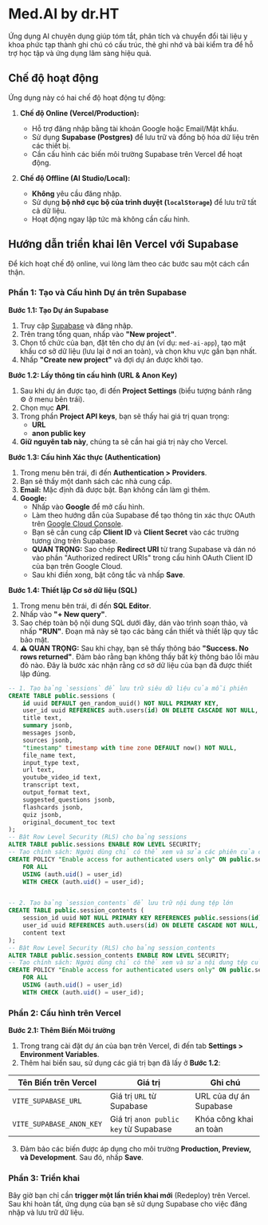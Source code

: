 # Med.AI by dr.HT

Ứng dụng AI chuyên dụng giúp tóm tắt, phân tích và chuyển đổi tài liệu y khoa phức tạp thành ghi chú có cấu trúc, thẻ ghi nhớ và bài kiểm tra để hỗ trợ học tập và ứng dụng lâm sàng hiệu quả.

## Chế độ hoạt động

Ứng dụng này có hai chế độ hoạt động tự động:

1.  **Chế độ Online (Vercel/Production):**
    *   Hỗ trợ đăng nhập bằng tài khoản Google hoặc Email/Mật khẩu.
    *   Sử dụng **Supabase (Postgres)** để lưu trữ và đồng bộ hóa dữ liệu trên các thiết bị.
    *   Cần cấu hình các biến môi trường Supabase trên Vercel để hoạt động.

2.  **Chế độ Offline (AI Studio/Local):**
    *   **Không** yêu cầu đăng nhập.
    *   Sử dụng **bộ nhớ cục bộ của trình duyệt (`localStorage`)** để lưu trữ tất cả dữ liệu.
    *   Hoạt động ngay lập tức mà không cần cấu hình.

## Hướng dẫn triển khai lên Vercel với Supabase

Để kích hoạt chế độ online, vui lòng làm theo các bước sau một cách cẩn thận.

### Phần 1: Tạo và Cấu hình Dự án trên Supabase

**Bước 1.1: Tạo Dự án Supabase**
1.  Truy cập [Supabase](https://supabase.com/) và đăng nhập.
2.  Trên trang tổng quan, nhấp vào **"New project"**.
3.  Chọn tổ chức của bạn, đặt tên cho dự án (ví dụ: `med-ai-app`), tạo mật khẩu cơ sở dữ liệu (lưu lại ở nơi an toàn), và chọn khu vực gần bạn nhất.
4.  Nhấp **"Create new project"** và đợi dự án được khởi tạo.

**Bước 1.2: Lấy thông tin cấu hình (URL & Anon Key)**
1.  Sau khi dự án được tạo, đi đến **Project Settings** (biểu tượng bánh răng ⚙️ ở menu bên trái).
2.  Chọn mục **API**.
3.  Trong phần **Project API keys**, bạn sẽ thấy hai giá trị quan trọng:
    *   **URL**
    *   **anon public key**
4.  **Giữ nguyên tab này**, chúng ta sẽ cần hai giá trị này cho Vercel.

**Bước 1.3: Cấu hình Xác thực (Authentication)**
1.  Trong menu bên trái, đi đến **Authentication > Providers**.
2.  Bạn sẽ thấy một danh sách các nhà cung cấp.
3.  **Email:** Mặc định đã được bật. Bạn không cần làm gì thêm.
4.  **Google:**
    *   Nhấp vào **Google** để mở cấu hình.
    *   Làm theo hướng dẫn của Supabase để tạo thông tin xác thực OAuth trên [Google Cloud Console](https://console.cloud.google.com/).
    *   Bạn sẽ cần cung cấp **Client ID** và **Client Secret** vào các trường tương ứng trên Supabase.
    *   **QUAN TRỌNG:** Sao chép **Redirect URI** từ trang Supabase và dán nó vào phần "Authorized redirect URIs" trong cấu hình OAuth Client ID của bạn trên Google Cloud.
    *   Sau khi điền xong, bật công tắc và nhấp **Save**.

**Bước 1.4: Thiết lập Cơ sở dữ liệu (SQL)**
1.  Trong menu bên trái, đi đến **SQL Editor**.
2.  Nhấp vào **"+ New query"**.
3.  Sao chép toàn bộ nội dung SQL dưới đây, dán vào trình soạn thảo, và nhấp **"RUN"**. Đoạn mã này sẽ tạo các bảng cần thiết và thiết lập quy tắc bảo mật.
4.  **⚠️ QUAN TRỌNG:** Sau khi chạy, bạn sẽ thấy thông báo **"Success. No rows returned"**. Đảm bảo rằng bạn không thấy bất kỳ thông báo lỗi màu đỏ nào. Đây là bước xác nhận rằng cơ sở dữ liệu của bạn đã được thiết lập đúng.

```sql
-- 1. Tạo bảng `sessions` để lưu trữ siêu dữ liệu của mỗi phiên
CREATE TABLE public.sessions (
    id uuid DEFAULT gen_random_uuid() NOT NULL PRIMARY KEY,
    user_id uuid REFERENCES auth.users(id) ON DELETE CASCADE NOT NULL,
    title text,
    summary jsonb,
    messages jsonb,
    sources jsonb,
    "timestamp" timestamp with time zone DEFAULT now() NOT NULL,
    file_name text,
    input_type text,
    url text,
    youtube_video_id text,
    transcript text,
    output_format text,
    suggested_questions jsonb,
    flashcards jsonb,
    quiz jsonb,
    original_document_toc text
);
-- Bật Row Level Security (RLS) cho bảng sessions
ALTER TABLE public.sessions ENABLE ROW LEVEL SECURITY;
-- Tạo chính sách: Người dùng chỉ có thể xem và sửa các phiên của chính họ
CREATE POLICY "Enable access for authenticated users only" ON public.sessions
    FOR ALL
    USING (auth.uid() = user_id)
    WITH CHECK (auth.uid() = user_id);


-- 2. Tạo bảng `session_contents` để lưu trữ nội dung tệp lớn
CREATE TABLE public.session_contents (
    session_id uuid NOT NULL PRIMARY KEY REFERENCES public.sessions(id) ON DELETE CASCADE,
    user_id uuid REFERENCES auth.users(id) ON DELETE CASCADE NOT NULL,
    content text
);
-- Bật Row Level Security (RLS) cho bảng session_contents
ALTER TABLE public.session_contents ENABLE ROW LEVEL SECURITY;
-- Tạo chính sách: Người dùng chỉ có thể xem và sửa nội dung tệp của chính họ
CREATE POLICY "Enable access for authenticated users only" ON public.session_contents
    FOR ALL
    USING (auth.uid() = user_id)
    WITH CHECK (auth.uid() = user_id);

```

### Phần 2: Cấu hình trên Vercel

**Bước 2.1: Thêm Biến Môi trường**
1.  Trong trang cài đặt dự án của bạn trên Vercel, đi đến tab **Settings > Environment Variables**.
2.  Thêm hai biến sau, sử dụng các giá trị bạn đã lấy ở **Bước 1.2**:

| Tên Biến trên Vercel | Giá trị | Ghi chú |
|---|---|---|
| `VITE_SUPABASE_URL` | Giá trị `URL` từ Supabase | URL của dự án Supabase |
| `VITE_SUPABASE_ANON_KEY`| Giá trị `anon public key` từ Supabase | Khóa công khai an toàn |

3.  Đảm bảo các biến được áp dụng cho môi trường **Production, Preview, và Development**. Sau đó, nhấp **Save**.

### Phần 3: Triển khai

Bây giờ bạn chỉ cần **trigger một lần triển khai mới** (Redeploy) trên Vercel. Sau khi hoàn tất, ứng dụng của bạn sẽ sử dụng Supabase cho việc đăng nhập và lưu trữ dữ liệu.